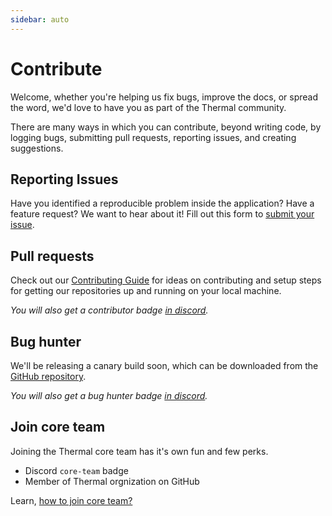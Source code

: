 ```yaml
---
sidebar: auto
---
```


# Contribute

Welcome, whether you're helping us fix bugs, improve the docs, or spread the word, we'd love to have you as part of the Thermal community.

There are many ways in which you can contribute, beyond writing code, by logging bugs, submitting pull requests, reporting issues, and creating suggestions.

## Reporting Issues

Have you identified a reproducible problem inside the application? Have a feature request? We want to hear about it! Fill out this form to [submit your issue](https://github.com/gitthermal/thermal/issues/new/choose).

## Pull requests

Check out our [Contributing Guide](/contribution-guide/) for ideas on contributing and setup steps for getting our repositories up and running on your local machine.

*You will also get a contributor badge [in discord](https://discord.gg/spyxbGt).*

## Bug hunter

We'll be releasing a canary build soon, which can be downloaded from the [GitHub repository](https://github.com/gitthermal/thermal/).

*You will also get a bug hunter badge [in discord](https://discord.gg/spyxbGt).*

## Join core team

Joining the Thermal core team has it's own fun and few perks.

* Discord `core-team` badge
* Member of Thermal orgnization on GitHub

Learn, [how to join core team?](/how-to-join-core-team/)
